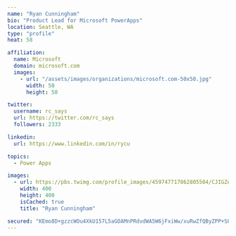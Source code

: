 ```yaml
---
name: "Ryan Cunningham"
bio: "Product Lead for Microsoft PowerApps"
location: Seattle, WA
type: "profile"
heat: 58

affiliation:
  name: Microsoft
  domain: microsoft.com
  images:
    - url: "/assets/images/organizations/microsoft.com-50x50.jpg"
      width: 50
      height: 50

twitter:
  username: rc_says
  url: https://twitter.com/rc_says
  followers: 2333

linkedin:
  url: https://www.linkedin.com/in/rycu

topics:
  - Power Apps

images:
  - url: https://pbs.twimg.com/profile_images/459747717862805504/CJIGZejd_400x400.png
    width: 400
    height: 400
    isCached: true
    title: "Ryan Cunningham"

secured: "KEmo8D+gzzcWOu4XkU157L5aGOAMnPRdvdWA5W6jFxiWw/xuRwZfQByZPP+SQjn4GfQrK4CpE2rTjACVb5udTdL/LPRTTjJHH6Q6CY6OujtScuKqEXKXM3vsZajRh6mlPVMZQmqo3S09ycmESQL/nNIObFkUuVzAIPGd/3cNFeLb4wlLFNDVpFivO/rmJXpvo7VUUlLW9t0hRt3Wl7M3EP/fBdj39uOS5DhqZeQiNLDv6i3hK0QiRRnWpsNp2GZ02RJd3XYh94ydF9MQEJUli9s0GbgKLGWphSMrPcddYoHftwy8xsuRkruZoTXwX5IVZlp9hgQpKD2eWV2BJsLkhS0WldzW1hDnO3C/oGFGE6cx7zpia48V7+WVAzRMVG2ApAlD/ImJIyLq4LHPUWM7mmU8z3ndlJjwXjiO5SeZ1Ro=;t5HAig2SCh/foafe40tKlA=="
---
```



